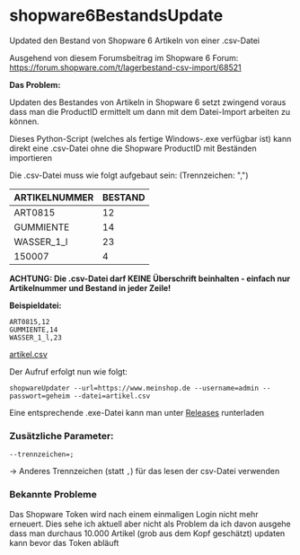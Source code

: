 # shopware6BestandsUpdate

Updated den Bestand von Shopware 6 Artikeln von einer .csv-Datei

Ausgehend von diesem Forumsbeitrag im Shopware 6 Forum: https://forum.shopware.com/t/lagerbestand-csv-import/68521

**Das Problem:**

Updaten des Bestandes von Artikeln in Shopware 6 setzt zwingend voraus dass man die ProductID ermittelt um dann mit dem Datei-Import arbeiten zu können.

Dieses Python-Script (welches als fertige Windows-.exe verfügbar ist) kann direkt eine .csv-Datei ohne die Shopware ProductID mit Beständen importieren

Die .csv-Datei muss wie folgt aufgebaut sein:
(Trennzeichen: ",")

| ARTIKELNUMMER | BESTAND |
|---------------|---------|
| ART0815       | 12      |
| GUMMIENTE     | 14      |
| WASSER_1_l    | 23      |
| 150007        | 4       |

**ACHTUNG: Die .csv-Datei darf KEINE Überschrift beinhalten - einfach nur Artikelnummer und Bestand in jeder Zeile!**

**Beispieldatei:**
```
ART0815,12
GUMMIENTE,14
WASSER_1_l,23
```
[artikel.csv](artikel.csv)

Der Aufruf erfolgt nun wie folgt:
```
shopwareUpdater --url=https://www.meinshop.de --username=admin --passwort=geheim --datei=artikel.csv
```

Eine entsprechende .exe-Datei kann man unter [Releases](https://github.com/ThomasChr/shopware6BestandsUpdate/releases) runterladen

### Zusätzliche Parameter:
```
--trennzeichen=;
```
-> Anderes Trennzeichen (statt `,`) für das lesen der csv-Datei verwenden

### Bekannte Probleme

Das Shopware Token wird nach einem einmaligen Login nicht mehr erneuert. Dies sehe ich aktuell aber nicht als Problem da ich davon ausgehe dass man durchaus 10.000 Artikel (grob aus dem Kopf geschätzt) updaten kann bevor das Token abläuft
